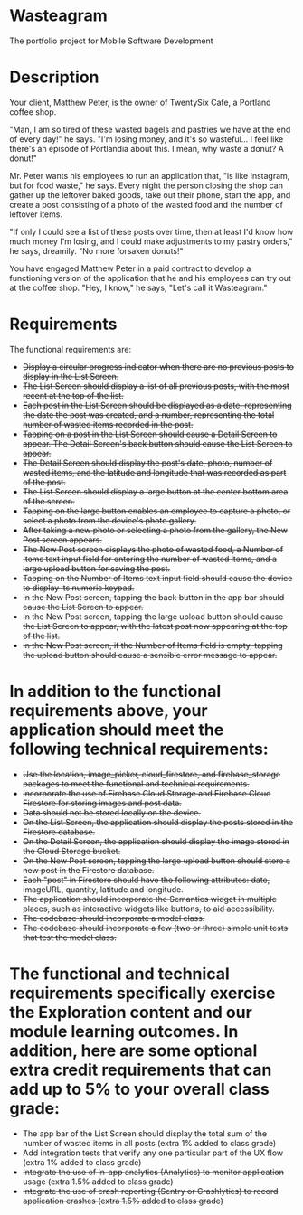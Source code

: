 # Wasteagram

The portfolio project for Mobile Software Development

# Description
Your client, Matthew Peter, is the owner of TwentySix Cafe, a Portland coffee shop.

"Man, I am so tired of these wasted bagels and pastries we have at the end of every day!" he says. "I'm losing money, and it's so wasteful... I feel like there's an episode of Portlandia about this. I mean, why waste a donut? A donut!"

Mr. Peter wants his employees to run an application that, "is like Instagram, but for food waste," he says. Every night the person closing the shop can gather up the leftover baked goods, take out their phone, start the app, and create a post consisting of a photo of the wasted food and the number of leftover items.

"If only I could see a list of these posts over time, then at least I'd know how much money I'm losing, and I could make adjustments to my pastry orders," he says, dreamily. "No more forsaken donuts!"

You have engaged Matthew Peter in a paid contract to develop a functioning version of the application that he and his employees can try out at the coffee shop. "Hey, I know," he says, "Let's call it Wasteagram."

# Requirements
The functional requirements are:

* <s>Display a circular progress indicator when there are no previous posts to display in the List Screen.</s>
* <s>The List Screen should display a list of all previous posts, with the most recent at the top of the list.</s>
* <s>Each post in the List Screen should be displayed as a date, representing the date the post was created, and a number, representing the total number of wasted items recorded in the post.</s>
* <s>Tapping on a post in the List Screen should cause a Detail Screen to appear. The Detail Screen's back button should cause the List Screen to appear.</s>
* <s>The Detail Screen should display the post's date, photo, number of wasted items, and the latitude and longitude that was recorded as part of the post.</s>
* <s>The List Screen should display a large button at the center bottom area of the screen.</s>
* <s>Tapping on the large button enables an employee to capture a photo, or select a photo from the device's photo gallery.</s>
* <s>After taking a new photo or selecting a photo from the gallery, the New Post screen appears.</s>
* <s>The New Post screen displays the photo of wasted food, a Number of Items text input field for entering the number of wasted items, and a large upload button for saving the post.</s>
* <s>Tapping on the Number of Items text input field should cause the device to display its numeric keypad.</s>
* <s>In the New Post screen, tapping the back button in the app bar should cause the List Screen to appear.</s>
* <s>In the New Post screen, tapping the large upload button should cause the List Screen to appear, with the latest post now appearing at the top of the list.</s>
* <s>In the New Post screen, if the Number of Items field is empty, tapping the upload button should cause a sensible error message to appear.</s>

# In addition to the functional requirements above, your application should meet the following technical requirements:

* <s>Use the location, image_picker, cloud_firestore, and firebase_storage packages to meet the functional and technical requirements.</s>
* <s>Incorporate the use of Firebase Cloud Storage and Firebase Cloud Firestore for storing images and post data.</s>
* <s>Data should not be stored locally on the device.</s>
* <s>On the List Screen, the application should display the posts stored in the Firestore database.</s>
* <s>On the Detail Screen, the application should display the image stored in the Cloud Storage bucket.</s>
* <s>On the New Post screen, tapping the large upload button should store a new post in the Firestore database.</s>
* <s>Each "post" in Firestore should have the following attributes: date, imageURL, quantity, latitude and longitude.</s>
* <s>The application should incorporate the Semantics widget in multiple places, such as interactive widgets like buttons, to aid accessibility.</s>
* <s>The codebase should incorporate a model class.</s>
* <s>The codebase should incorporate a few (two or three) simple unit tests that test the model class. </s>

# The functional and technical requirements specifically exercise the Exploration content and our module learning outcomes. In addition, here are some optional extra credit requirements that can add up to 5% to your overall class grade:

* The app bar of the List Screen should display the total sum of the number of wasted items in all posts (extra 1% added to class grade)
* Add integration tests that verify any one particular part of the UX flow (extra 1% added to class grade)
* <s>Integrate the use of in-app analytics (Analytics) to monitor application usage (extra 1.5% added to class grade)</s>
* <s>Integrate the use of crash reporting (Sentry or Crashlytics) to record application crashes (extra 1.5% added to class grade)</s>
